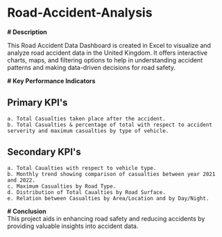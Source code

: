 # Road-Accident-Analysis

**# Description**

This Road Accident Data Dashboard is created in Excel to visualize and analyze road accident data in the United Kingdom. It offers interactive charts, maps, and filtering options to help in understanding accident patterns and making data-driven decisions for road safety. 

**# Key Performance Indicators**

 ## Primary KPI's
    a. Total Casualties taken place after the accident.
    b. Total Casualties & percentage of total with respect to accident serverity and maximum casualties by type of vehicle.
 ## Secondary KPI's
    a. Total Caualties with respect to vehicle type.
    b. Monthly trend showing comparison of casualties between year 2021 and 2022.
    c. Maximum Casualties by Road Type.
    d. Distribution of Total Caualties by Road Surface.
    e. Relation between Casualties by Area/Location and by Day/Night.

**# Conclusion**  
This project aids in enhancing road safety and reducing accidents by providing valuable insights into accident data.
